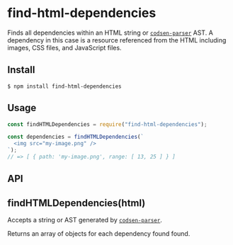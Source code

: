 # find-html-dependencies

Finds all dependencies within an HTML string or [`codsen-parser`](https://www.npmjs.com/package/codsen-parser) AST. A dependency in this case is a resource referenced from the HTML including images, CSS files, and JavaScript files.

## Install

```
$ npm install find-html-dependencies
```

## Usage

```js
const findHTMLDependencies = require("find-html-dependencies");

const dependencies = findHTMLDependencies(`
  <img src="my-image.png" />
`);
// => [ { path: 'my-image.png', range: [ 13, 25 ] } ]
```

## API

## findHTMLDependencies(html)

Accepts a string or AST generated by [`codsen-parser`](https://www.npmjs.com/package/codsen-parser).

Returns an array of objects for each dependency found found.
